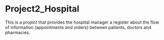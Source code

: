 # Project2_Hospital

This is a project that provides the hospital manager a register about the flow of information (appointments and orders) between patients, doctors and pharmacies. 
